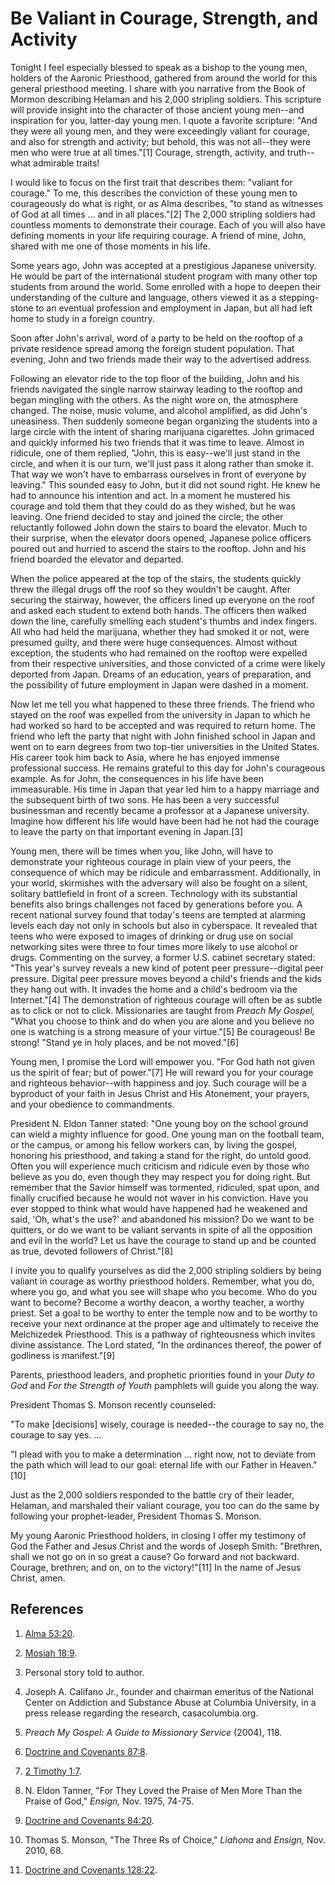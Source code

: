 # Be Valiant in Courage, Strength, and Activity

Tonight I feel especially blessed to speak as a bishop to the young men,
holders of the Aaronic Priesthood, gathered from around the world for this
general priesthood meeting. I share with you narrative from the Book of Mormon
describing Helaman and his 2,000 stripling soldiers. This scripture will
provide insight into the character of those ancient young men--and inspiration
for you, latter-day young men. I quote a favorite scripture: "And they were
all young men, and they were exceedingly valiant for courage, and also for
strength and activity; but behold, this was not all--they were men who were
true at all times."[1] Courage, strength, activity, and truth--what admirable
traits!

I would like to focus on the first trait that describes them: "valiant for
courage." To me, this describes the conviction of these young men to
courageously do what is right, or as Alma describes, "to stand as witnesses of
God at all times ... and in all places."[2] The 2,000 stripling soldiers had
countless moments to demonstrate their courage. Each of you will also have
defining moments in your life requiring courage. A friend of mine, John,
shared with me one of those moments in his life.

Some years ago, John was accepted at a prestigious Japanese university. He
would be part of the international student program with many other top
students from around the world. Some enrolled with a hope to deepen their
understanding of the culture and language, others viewed it as a stepping-
stone to an eventual profession and employment in Japan, but all had left home
to study in a foreign country.

Soon after John's arrival, word of a party to be held on the rooftop of a
private residence spread among the foreign student population. That evening,
John and two friends made their way to the advertised address.

Following an elevator ride to the top floor of the building, John and his
friends navigated the single narrow stairway leading to the rooftop and began
mingling with the others. As the night wore on, the atmosphere changed. The
noise, music volume, and alcohol amplified, as did John's uneasiness. Then
suddenly someone began organizing the students into a large circle with the
intent of sharing marijuana cigarettes. John grimaced and quickly informed his
two friends that it was time to leave. Almost in ridicule, one of them
replied, "John, this is easy--we'll just stand in the circle, and when it is
our turn, we'll just pass it along rather than smoke it. That way we won't
have to embarrass ourselves in front of everyone by leaving." This sounded
easy to John, but it did not sound right. He knew he had to announce his
intention and act. In a moment he mustered his courage and told them that they
could do as they wished, but he was leaving. One friend decided to stay and
joined the circle; the other reluctantly followed John down the stairs to
board the elevator. Much to their surprise, when the elevator doors opened,
Japanese police officers poured out and hurried to ascend the stairs to the
rooftop. John and his friend boarded the elevator and departed.

When the police appeared at the top of the stairs, the students quickly threw
the illegal drugs off the roof so they wouldn't be caught. After securing the
stairway, however, the officers lined up everyone on the roof and asked each
student to extend both hands. The officers then walked down the line,
carefully smelling each student's thumbs and index fingers. All who had held
the marijuana, whether they had smoked it or not, were presumed guilty, and
there were huge consequences. Almost without exception, the students who had
remained on the rooftop were expelled from their respective universities, and
those convicted of a crime were likely deported from Japan. Dreams of an
education, years of preparation, and the possibility of future employment in
Japan were dashed in a moment.

Now let me tell you what happened to these three friends. The friend who
stayed on the roof was expelled from the university in Japan to which he had
worked so hard to be accepted and was required to return home. The friend who
left the party that night with John finished school in Japan and went on to
earn degrees from two top-tier universities in the United States. His career
took him back to Asia, where he has enjoyed immense professional success. He
remains grateful to this day for John's courageous example. As for John, the
consequences in his life have been immeasurable. His time in Japan that year
led him to a happy marriage and the subsequent birth of two sons. He has been
a very successful businessman and recently became a professor at a Japanese
university. Imagine how different his life would have been had he not had the
courage to leave the party on that important evening in Japan.[3]

Young men, there will be times when you, like John, will have to demonstrate
your righteous courage in plain view of your peers, the consequence of which
may be ridicule and embarrassment. Additionally, in your world, skirmishes
with the adversary will also be fought on a silent, solitary battlefield in
front of a screen. Technology with its substantial benefits also brings
challenges not faced by generations before you. A recent national survey found
that today's teens are tempted at alarming levels each day not only in schools
but also in cyberspace. It revealed that teens who were exposed to images of
drinking or drug use on social networking sites were three to four times more
likely to use alcohol or drugs. Commenting on the survey, a former U.S.
cabinet secretary stated: "This year's survey reveals a new kind of potent
peer pressure--digital peer pressure. Digital peer pressure moves beyond a
child's friends and the kids they hang out with. It invades the home and a
child's bedroom via the Internet."[4] The demonstration of righteous courage
will often be as subtle as to click or not to click. Missionaries are taught
from _Preach My Gospel,_ "What you choose to think and do when you are alone
and you believe no one is watching is a strong measure of your virtue."[5] Be
courageous! Be strong! "Stand ye in holy places, and be not moved."[6]

Young men, I promise the Lord will empower you. "For God hath not given us the
spirit of fear; but of power."[7] He will reward you for your courage and
righteous behavior--with happiness and joy. Such courage will be a byproduct
of your faith in Jesus Christ and His Atonement, your prayers, and your
obedience to commandments.

President N. Eldon Tanner stated: "One young boy on the school ground can
wield a mighty influence for good. One young man on the football team, or the
campus, or among his fellow workers can, by living the gospel, honoring his
priesthood, and taking a stand for the right, do untold good. Often you will
experience much criticism and ridicule even by those who believe as you do,
even though they may respect you for doing right. But remember that the Savior
himself was tormented, ridiculed, spat upon, and finally crucified because he
would not waver in his conviction. Have you ever stopped to think what would
have happened had he weakened and said, 'Oh, what's the use?' and abandoned
his mission? Do we want to be quitters, or do we want to be valiant servants
in spite of all the opposition and evil in the world? Let us have the courage
to stand up and be counted as true, devoted followers of Christ."[8]

I invite you to qualify yourselves as did the 2,000 stripling soldiers by
being valiant in courage as worthy priesthood holders. Remember, what you do,
where you go, and what you see will shape who you become. Who do you want to
become? Become a worthy deacon, a worthy teacher, a worthy priest. Set a goal
to be worthy to enter the temple now and to be worthy to receive your next
ordinance at the proper age and ultimately to receive the Melchizedek
Priesthood. This is a pathway of righteousness which invites divine
assistance. The Lord stated, "In the ordinances thereof, the power of
godliness is manifest."[9]

Parents, priesthood leaders, and prophetic priorities found in your _Duty to
God_ and _For the Strength of Youth_ pamphlets will guide you along the way.

President Thomas S. Monson recently counseled:

"To make [decisions] wisely, courage is needed--the courage to say no, the
courage to say yes. ...

"I plead with you to make a determination ... right now, not to deviate from the
path which will lead to our goal: eternal life with our Father in Heaven."[10]

Just as the 2,000 soldiers responded to the battle cry of their leader,
Helaman, and marshaled their valiant courage, you too can do the same by
following your prophet-leader, President Thomas S. Monson.

My young Aaronic Priesthood holders, in closing I offer my testimony of God
the Father and Jesus Christ and the words of Joseph Smith: "Brethren, shall we
not go on in so great a cause? Go forward and not backward. Courage, brethren;
and on, on to the victory!"[11] In the name of Jesus Christ, amen.

## References

  1. [Alma 53:20](https://www.lds.org/scriptures/bofm/alma/53.20?lang=eng#19).

  2. [Mosiah 18:9](https://www.lds.org/scriptures/bofm/mosiah/18.9?lang=eng#8).

  3. Personal story told to author.

  4. Joseph A. Califano Jr., founder and chairman emeritus of the National Center on Addiction and Substance Abuse at Columbia University, in a press release regarding the research, casacolumbia.org.

  5. _Preach My Gospel: A Guide to Missionary Service_ (2004), 118.

  6. [Doctrine and Covenants 87:8](https://www.lds.org/scriptures/dc-testament/dc/87.8?lang=eng#7).

  7. [2 Timothy 1:7](https://www.lds.org/scriptures/nt/2-tim/1.7?lang=eng#6).

  8. N. Eldon Tanner, "For They Loved the Praise of Men More Than the Praise of God," _Ensign,_ Nov. 1975, 74-75.

  9. [Doctrine and Covenants 84:20](https://www.lds.org/scriptures/dc-testament/dc/84.20?lang=eng#19).

  10. Thomas S. Monson, "The Three Rs of Choice," _Liahona_ and _Ensign,_ Nov. 2010, 68.

  11. [Doctrine and Covenants 128:22](https://www.lds.org/scriptures/dc-testament/dc/128.22?lang=eng#21).


